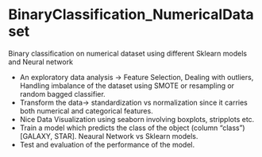 # BinaryClassification_NumericalDataset
Binary classification on numerical dataset using different Sklearn models and Neural network

- An exploratory data analysis -> Feature Selection, Dealing with outliers, Handling imbalance of the dataset using SMOTE or resampling or random bagged classifier.
- Transform the data-> standardization vs normalization since it carries both numerical and categorical features.
- Nice Data Visualization using seaborn involving boxplots, stripplots etc.
- Train a model which predicts the class of the object (column “class”) [GALAXY, STAR]. Neaural Network vs Sklearn models.
- Test and evaluation of the performance of the model.
